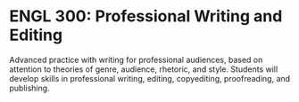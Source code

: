 # ENGL 300: Professional Writing and Editing

Advanced practice with writing for professional audiences, based on attention to theories of genre, audience, rhetoric, and style. Students will develop skills in professional writing, editing, copyediting, proofreading, and publishing.